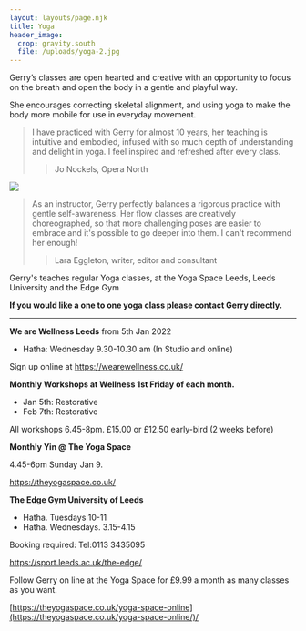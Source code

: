 ```yaml
---
layout: layouts/page.njk
title: Yoga
header_image:
  crop: gravity.south
  file: /uploads/yoga-2.jpg
---
```

Gerry’s classes are open hearted and creative with an opportunity to focus on the breath and open the body in a gentle and playful way.

She encourages correcting skeletal alignment, and using yoga to make the body more mobile for use in everyday movement.

> I have practiced with Gerry for almost 10 years, her teaching is intuitive and embodied, infused with so much depth of understanding and delight in yoga. I feel inspired and refreshed after every class.
>
> > Jo Nockels, Opera North

![](/uploads/yoga-3.jpg)

> As an instructor, Gerry perfectly balances a rigorous practice with gentle self-awareness. Her flow classes are creatively choreographed, so that more challenging poses are easier to embrace and it's possible to go deeper into them. I can't recommend her enough!
>
> > Lara Eggleton, writer, editor and consultant

Gerry's teaches regular Yoga classes, at the Yoga Space Leeds, Leeds University and the Edge Gym

**If you would like a one to one yoga class please contact Gerry directly.**

- - -

**We are Wellness Leeds**   from 5th Jan 2022

* Hatha: Wednesday 9.30-10.30 am (In Studio and online) 

Sign up online at  <https://wearewellness.co.uk/>

**Monthly Workshops at Wellness 1st Friday of each month.**

* Jan 5th: Restorative  
* Feb 7th: Restorative

All workshops 6.45-8pm.  £15.00 or £12.50 early-bird (2 weeks before)

**Monthly Yin @ The Yoga Space**

4.45-6pm Sunday Jan 9.

<https://theyogaspace.co.uk/>

**The Edge Gym University of Leeds**

* Hatha. Tuesdays 10-11
* Hatha. Wednesdays. 3.15-4.15

Booking required: Tel:0113 3435095

<https://sport.leeds.ac.uk/the-edge/>

[](https://clients.mindbodyonline.com/classic/ws?studioid=299588&stype=-103&sView=day&sLoc=0&sTrn=100000003)Follow Gerry on line at the Yoga Space for £9.99 a month as many classes as you want.

[https://theyogaspace.co.uk/yoga-space-online](https://theyogaspace.co.uk/yoga-space-online/)/